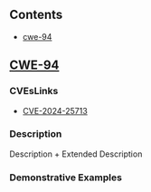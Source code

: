 ## Contents
* [cwe-94](#cwe-94)
## [CWE-94](https://cwe.mitre.org/data/definitions/94.html)

### CVEsLinks
* [CVE-2024-25713](https://www.cve.org/CVERecord?id=CVE-2024-25713)
### Description
Description + Extended Description
### Demonstrative Examples


















